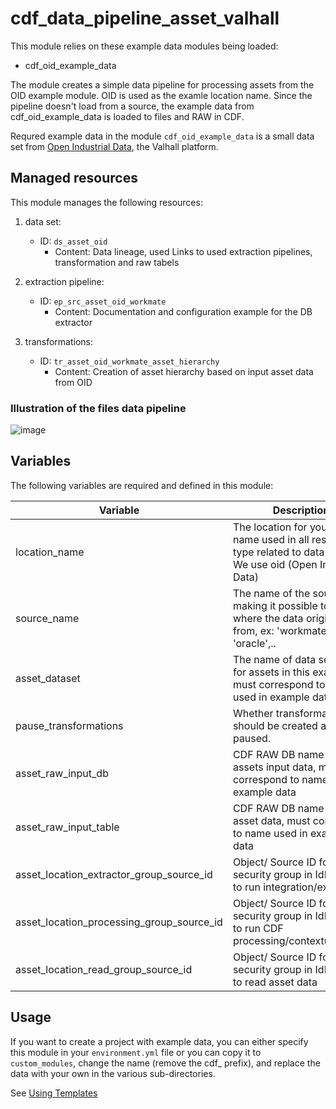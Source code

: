 # cdf_data_pipeline_asset_valhall

This module relies on these example data modules being loaded:

- cdf_oid_example_data

The module creates a simple data pipeline for processing assets from the OID example module.
OID is used as the examle location name.
Since the pipeline doesn't load from a source, the example data from cdf_oid_example_data is loaded to files and RAW in CDF.

Requred example data in the module `cdf_oid_example_data` is a small data set from [Open Industrial
Data](https://learn.cognite.com/open-industrial-data), the Valhall platform.

## Managed resources

This module manages the following resources:

1. data set:
   - ID: `ds_asset_oid`
     - Content: Data lineage, used Links to used extraction pipelines, transformation and raw tabels

2. extraction pipeline:
   - ID: `ep_src_asset_oid_workmate`
     - Content: Documentation and configuration example for the DB extractor

3. transformations:
   - ID: `tr_asset_oid_workmate_asset_hierarchy`
     - Content: Creation of asset hierarchy based on input asset data from OID

### Illustration of the files data pipeline

![image](https://github.com/cognitedata/cdf-project-templates/assets/31886431/ba534b90-cc8f-4825-9692-d44dad58da6e)

## Variables

The following variables are required and defined in this module:

| Variable | Description |
|----------|-------------|
| location_name | The location for your data, name used in all resource type related to data pipeline. We use oid (Open Industrial Data) |
| source_name | The name of the source making it possible to identify where the data originates from, ex: 'workmate', 'sap', 'oracle',..|
| asset_dataset | The name of data set used for assets in this example, must correspond to name used in example data|
| pause_transformations | Whether transformations should be created as paused.        |
| asset_raw_input_db | CDF RAW DB name used for assets input data, must correspond to name used in example data|
| asset_raw_input_table | CDF RAW DB name used for asset data, must correspond to name used in example data|
| asset_location_extractor_group_source_id | Object/ Source ID for security group in IdP. Used to run integration/extractor|
| asset_location_processing_group_source_id | Object/ Source ID for security group in IdP. Used to run CDF processing/contextualization|
| asset_location_read_group_source_id | Object/ Source ID for security group in IdP. Used to read asset data|

## Usage

If you want to create a project with example data, you can either specify this module in your `environment.yml` file or
you can copy it to `custom_modules`, change the name (remove the cdf_ prefix), and replace the data with your own in the
various sub-directories.

See [Using Templates](https://developer.cognite.com/sdks/toolkit/templates)
